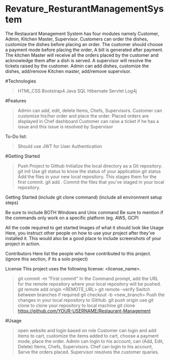 # Revature_ResturantManagementSystem
The Restaurant Management System has four modules namely Customer, Admin, Kitchen Master, Supervisor. Customers can order the dishes, customize the dishes before placing an order. The customer should choose a payment mode before placing the order, A bill is generated after payment. The kitchen Master will receive all the orders placed by the customer and acknowledge them after a dish is served. A supervisor will resolve the tickets raised by the customer. Admin can add dishes, customize the dishes, add/remove Kitchen master, add/remove supervisor.


#Technologies
> HTML,CSS
> Bootstrap4
> Java
> SQL
> Hibernate
> Servlet
> Log4j

#Features
> Admin can add, edit, delete Items, Chefs, Supervisors.
> Customer can customize his/her order and place the order.
> Placed orders are displayed in Chef dashboard
> Customer can raise a ticket if he has a issue and this issue is resolved by Supervisor
> 
To-Do list:
> Should use JWT for User Authentication

#Getting Started

> Push Project to Github
> Initialize the local directory as a Git repository.
> git init
> Use git status to know the status of your application
> git status
> Add the files in your new local repository. This stages them for the first commit.
> git add .
> Commit the files that you've staged in your local repository.


Getting Started
(include git clone command) (include all environment setup steps)

Be sure to include BOTH Windows and Unix command
Be sure to mention if the commands only work on a specific platform (eg. AWS, GCP)

All the code required to get started
Images of what it should look like
Usage
Here, you instruct other people on how to use your project after they’ve installed it. This would also be a good place to include screenshots of your project in action.

Contributors
Here list the people who have contributed to this project. (ignore this section, if its a solo project)

License
This project uses the following license: <license_name>.
> git commit -m "First commit"
> In the Command prompt, add the URL for the remote repository where your local repository will be pushed.
> git remote add origin <REMOTE_URL>
> git remote -verify
> Switch between branches if required
> git checkout -b <new_branch>
> Push the changes in your local repository to GitHub.
> git push origin <selected branch>
> use git clone to clone your repository to local machine
> git clone https://github.com/YOUR-USERNAME/Restaurant-Management
  
#Usage
  
> open website and login based on role
> Customer can login and add items to cart, customize the items added to cart, choose a payment mode, place the order.
> Admin can login to his account, can (Add, Edit, Delete) Items, Chefs, Supervisors.
> Chef can login to his account, Serve the orders placed.
> Supervisor resolves the customer quaries.
